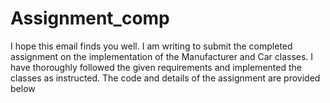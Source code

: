 # Assignment_comp
I hope this email finds you well. I am writing to submit the completed assignment on the implementation of the Manufacturer and Car classes. I have thoroughly followed the given requirements and implemented the classes as instructed. The code and details of the assignment are provided below
